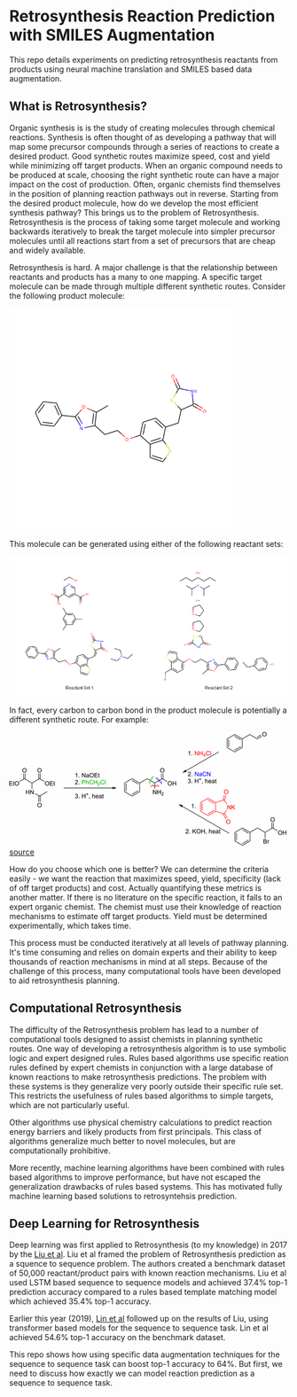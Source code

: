 # Retrosynthesis Reaction Prediction with SMILES Augmentation

This repo details experiments on predicting retrosynthesis reactants from products using neural machine translation and SMILES based data augmentation.

## What is Retrosynthesis?

Organic synthesis is is the study of creating molecules through chemical reactions. Synthesis is often thought of as developing a pathway that will map some precursor compounds through a series of reactions to create a desired product. Good synthetic routes maximize speed, cost and yield while minimizing off target products. When an organic compound needs to be produced at scale, choosing the right synthetic route can have a major impact on the cost of production. Often, organic chemists find themselves in the position of planning reaction pathways out in reverse. Starting from the desired product molecule, how do we develop the most efficient synthesis pathway? This brings us to the problem of Retrosynthesis. Retrosynthesis is the process of taking some target molecule and working backwards iteratively to break the target molecule into simpler precursor molecules until all reactions start from a set of precursors that are cheap and widely available.

Retrosynthesis is hard. A major challenge is that the relationship between reactants and products has a many to one mapping. A specific target molecule can be made through multiple different synthetic routes. Consider the following product molecule:

![](media/product.png)

This molecule can be generated using either of the following reactant sets:

![](media/reactants.png)

In fact, every carbon to carbon bond in the product molecule is potentially a different synthetic route. For example:

![](media/retro_pathways.gif)
[source](https://pubs.acs.org/doi/10.1021/acscentsci.7b00303)

How do you choose which one is better? We can determine the criteria easily - we want the reaction that maximizes speed, yield, specificity (lack of off target products) and cost. Actually quantifying these metrics is another matter. If there is no literature on the specific reaction, it falls to an expert organic chemist. The chemist must use their knowledge of reaction mechanisms to estimate off target products. Yield must be determined experimentally, which takes time.

This process must be conducted iteratively at all levels of pathway planning. It's time consuming and relies on domain experts and their ability to keep thousands of reaction mechanisms in mind at all steps. Because of the challenge of this process, many computational tools have been developed to aid retrosynthesis planning.

## Computational Retrosynthesis

The difficulty of the Retrosynthesis problem has lead to a number of computational tools designed to assist chemists in planning synthetic routes. One way of developing a retrosynthesis algorithm is to use symbolic logic and expert designed rules. Rules based algorithms use specific reation rules defined by expert chemists in conjunction with a large database of known reactions to make retrosynthesis predictions. The problem with these systems is they generalize very poorly outside their specific rule set. This restricts the usefulness of rules based algorithms to simple targets, which are not particularly useful. 

Other algorithms use physical chemistry calculations to predict reaction energy barriers and likely products from first principals. This class of algorithms generalize much better to novel molecules, but are computationally prohibitive.

More recently, machine learning algorithms have been combined with rules based algorithms to improve performance, but have not escaped the generalization drawbacks of rules based systems. This has motivated fully machine learning based solutions to retrosyntehsis prediction.

## Deep Learning for Retrosynthesis

Deep learning was first applied to Retrosynthesis (to my knowledge) in 2017 by the [Liu et al](https://pubs.acs.org/doi/10.1021/acscentsci.7b00303). Liu et al framed the problem of Retrosynthesis prediction as a squence to sequence problem. The authors created a benchmark dataset of 50,000 reactant/product pairs with known reaction mechanisms. Liu et al used LSTM based sequence to sequence models and achieved 37.4% top-1 prediction accuracy compared to a rules based template matching model which achieved 35.4% top-1 accuracy.

Earlier this year (2019), [Lin et al](https://arxiv.org/abs/1906.02308) followed up on the results of Liu, using transformer based models for the sequence to sequence task. Lin et al achieved 54.6% top-1 accuracy on the benchmark dataset.

This repo shows how using specific data augmentation techniques for the sequence to sequence task can boost top-1 accuracy to 64%. But first, we need to discuss how exactly we can model reaction prediction as a sequence to sequence task.
